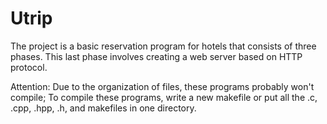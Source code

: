 # Utrip
The project is a basic reservation program for hotels that consists of three phases. This last phase involves creating a web server based on HTTP protocol.

Attention: Due to the organization of files, these programs probably won't compile;
To compile these programs, write a new makefile or put all the .c,
.cpp, .hpp, .h, and makefiles in one directory.
